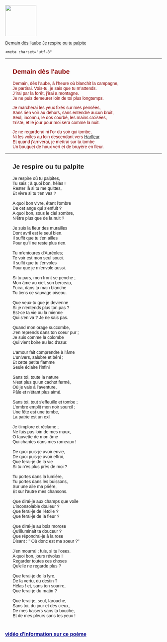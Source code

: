 <!DOCTTYPE html>

<title>premier site</title>
<FONT face="arial">
<html>
      <img src=https://upload.wikimedia.org/wikipedia/commons/thumb/2/25/Victor_Hugo_001.jpg/677px-Victor_Hugo_001.jpg height="100" width="100"><br><head><p>
<a href="#1" title="description de mon lien">Demain dès l'aube</a>
<a href="#2" title="2">Je respire ou tu palpite</a>


    <meta charset="utf-8"

<hr>
     </head> <FONT face="arial">
        <ul style="color:darkred;">
          <body id="col">
            <h2> Demain dès l'aube </h2><p>Demain, dès l’aube, à l’heure où blanchit la campagne,<br>Je partirai. Vois-tu, je sais que tu m’attends.<br>J’irai par la forêt, j’irai a montagne.<br>Je ne puis demeurer loin de toi plus longtemps.<br></p><p>Je marcherai les yeux fixés sur mes pensées,<br>Sans rien voir au dehors, sans entendre aucun bruit,<br>Seul, inconnu, le dos courbé, les mains croisées,<br>Triste, et le jour pour moi sera comme la nuit.<br></p><p>Je ne regarderai ni l’or du soir qui tombe,<br>Ni les voiles au loin descendant vers <a href="https://en.wikipedia.org/wiki/Harfleur">Harfleur</a> <br>Et quand j’arriverai, je mettrai sur ta tombe<br>Un bouquet de houx vert et de bruyère en fleur.<br></ul></p></body>
<hr>
</head> <FONT face="arial">
        <ul style="color:darkred;">
          <body id="col">
            <h2> <hn><a name="2"></hn> Je respire ou tu palpite </h2><p>Je respire o&ugrave; tu palpites,<br>Tu sais ; &agrave; quoi bon, h&eacute;las !<br>Rester l&agrave; si tu me quittes,<br>Et vivre si tu t&apos;en vas ?<br><br>A quoi bon vivre, &eacute;tant l&apos;ombre<br>De cet ange qui s&apos;enfuit ?<br>A quoi bon, sous le ciel sombre,<br>N&apos;&ecirc;tre plus que de la nuit ?<br><br>Je suis la fleur des murailles<br>Dont avril est le seul bien.<br>Il suffit que tu t&apos;en ailles<br>Pour qu&apos;il ne reste plus rien.<br><br>Tu m&apos;entoures d&apos;Aur&eacute;oles;<br>Te voir est mon seul souci.<br>Il suffit que tu t&apos;envoles<br>Pour que je m&apos;envole aussi.<br><br>Si tu pars, mon front se penche ;<br>Mon &acirc;me au ciel, son berceau,<br>Fuira, dans ta main blanche<br>Tu tiens ce sauvage oiseau.<br><br>Que veux-tu que je devienne<br>Si je n&apos;entends plus ton pas ?<br>Est-ce ta vie ou la mienne<br>Qui s&apos;en va ? Je ne sais pas.<br><br>Quand mon orage succombe,<br>J&apos;en reprends dans ton coeur pur ;<br>Je suis comme la colombe<br>Qui vient boire au lac d&apos;azur.<br><br>L&apos;amour fait comprendre &agrave; l&apos;&acirc;me<br>L&apos;univers, salubre et b&eacute;ni ;<br>Et cette petite flamme<br>Seule &eacute;claire l&apos;infini<br><br>Sans toi, toute la nature<br>N&apos;est plus qu&apos;un cachot ferm&eacute;,<br>O&ugrave; je vais &agrave; l&apos;aventure,<br>P&acirc;le et n&apos;&eacute;tant plus aim&eacute;.<br><br>Sans toi, tout s&apos;effeuille et tombe ;<br>L&apos;ombre emplit mon noir sourcil ;<br>Une f&ecirc;te est une tombe,<br>La patrie est un exil.<br><br>Je t&apos;implore et r&eacute;clame ;<br>Ne fuis pas loin de mes maux,<br>O fauvette de mon &acirc;me<br>Qui chantes dans mes rameaux !<br><br>De quoi puis-je avoir envie,<br>De quoi puis-je avoir effroi,<br>Que ferai-je de la vie<br>Si tu n&apos;es plus pr&egrave;s de moi ?<br><br>Tu portes dans la lumi&egrave;re,<br>Tu portes dans les buissons,<br>Sur une aile ma pri&egrave;re,<br>Et sur l&apos;autre mes chansons.<br><br>Que dirai-je aux champs que voile<br>L&apos;inconsolable douleur ?<br>Que ferai-je de l&apos;&eacute;toile ?<br>Que ferai-je de la fleur ?<br><br>Que dirai-je au bois morose<br>Qu&apos;illuminait ta douceur ?<br>Que r&eacute;pondrai-je &agrave; la rose<br>Disant : &quot; O&ugrave; donc est ma soeur ?&quot;<br><br>J&apos;en mourrai ; fuis, si tu l&apos;oses.<br>A quoi bon, jours r&eacute;volus !<br>Regarder toutes ces choses<br>Qu&apos;elle ne regarde plus ?<br><br>Que ferai-je de la lyre,<br>De la vertu, du destin ?<br>H&eacute;las ! et, sans ton sourire,<br>Que ferai-je du matin ?<br><br>Que ferai-je, seul, farouche,<br>Sans toi, du jour et des cieux,<br>De mes baisers sans ta bouche,<br>Et de mes pleurs sans tes yeux !<br></ul></p></body>
<h3>

<br>
<a href="https://www.youtube.com/watch?v=IbkJgQxwGAY" style="color:darkblue;"> 
  vidéo d'information sur ce poème </a><hn><a name="1"></hn>

</FONT>
<br><br><br><br><br><br><br><br><br><br><br><br><br><br><br><br><br><br><br><br><br><br><br><br><br><br><br><br><br><br><br><br><br><br><br>
</html>
